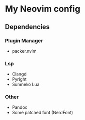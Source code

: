 # My Neovim config

## Dependencies

### Plugin Manager

* packer.nvim

### Lsp

* Clangd
* Pyright
* Sumneko Lua

### Other

* Pandoc
* Some patched font (NerdFont)
